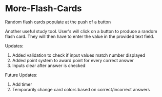 # More-Flash-Cards

Random flash cards populate at the push of a button

Another useful study tool. User's will click on a button to produce a random flash card. They will then have to enter the value in the provided text field.

Updates:
1. Added validation to check if input values match number displayed
2. Added point system to award point for every correct answer
3. Inputs clear after answer is checked


Future Updates:
1. Add timer
2. Temporarily change card colors based on correct/incorrect answers
